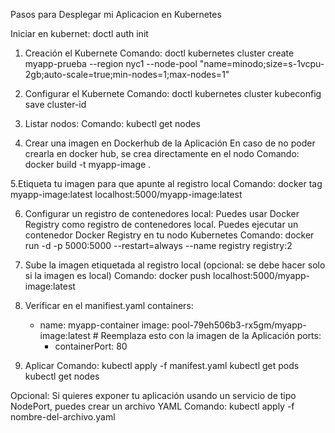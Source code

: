 Pasos para Desplegar mi Aplicacion en Kubernetes

Iniciar en kubernet:
doctl auth init

1. Creación el Kubernete
  Comando:
          doctl kubernetes cluster create myapp-prueba --region nyc1 --node-pool "name=minodo;size=s-1vcpu-2gb;auto-scale=true;min-nodes=1;max-nodes=1"
   
2. Configurar el Kubernete
  Comando:
          doctl kubernetes cluster kubeconfig save cluster-id
3. Listar nodos:
  Comando:
          kubectl get nodes
   
4. Crear una imagen en Dockerhub de la Aplicación
  En caso de no poder crearla en docker hub, se crea directamente en el nodo 
   Comando:
           docker build -t myapp-image .

5.Etiqueta tu imagen para que apunte al registro local
  Comando:
          docker tag myapp-image:latest localhost:5000/myapp-image:latest

6. Configurar un registro de contenedores local:
Puedes usar Docker Registry como registro de contenedores local. Puedes ejecutar un contenedor Docker Registry en tu nodo Kubernetes
  Comando:
          docker run -d -p 5000:5000 --restart=always --name registry registry:2

7. Sube la imagen etiquetada al registro local (opcional: se debe hacer solo si la imagen es local)
  Comando:
          docker push localhost:5000/myapp-image:latest

8. Verificar en el manifiest.yaml
   containers:
      - name: myapp-container
        image: pool-79eh506b3-rx5gm/myapp-image:latest # Reemplaza esto con la imagen de la Aplicación
        ports:
        - containerPort: 80
          
9. Aplicar
    Comando:
           kubectl apply -f manifest.yaml
           kubectl get pods
           kubectl get nodes

Opcional:
Si quieres exponer tu aplicación usando un servicio de tipo NodePort, puedes crear un archivo YAML
Comando:
        kubectl apply -f nombre-del-archivo.yaml
